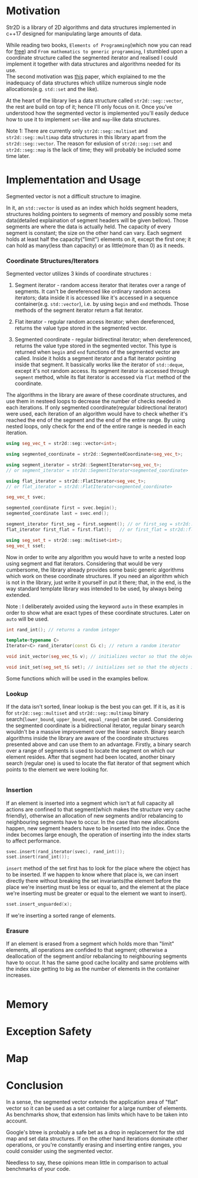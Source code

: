 # Motivation
Str2D is a library of 2D algorithms and data structures implemented in c++17 designed for manipulating large amounts of data. 

While reading two books, `Elements of Programming`(which now you can read for [free](http://componentsprogramming.com/elements-of-programming-authors-edition/)) and `From mathematics to generic programming`, I stumbled upon a coordinate structure called the segmented iterator and realised I could implement it together with data structures and algorithms needed for its use.  
The second motivation was [this](https://www.google.com/url?sa=t&source=web&rct=j&url=https://people.freebsd.org/~lstewart/articles/cpumemory.pdf&ved=2ahUKEwirjajuv57jAhVrxKYKHbfvDV4QFjAAegQIAhAB&usg=AOvVaw3VY2lnCBaI-B57Dric65cb) paper, which explained to me the inadequacy of data structures which utilize numerous single node allocations(e.g. `std::set` and the like).

At the heart of the library lies a data structure called `str2d::seg::vector`, the rest are build on top of it; hence I'll only focus on it. Once you've understood how the segmented vector is implemented you'll easily deduce how to use it to implement `set`-like and `map`-like data structures.

Note 1: There are currently only `str2d::seg::multiset` and `str2d::seg::multimap` data structures in this library apart from the `str2d::seg::vector`. The reason for exlusion of `str2d::seg::set` and `str2d::seg::map` is the lack of time; they will probably be included some time later.

# Implementation and Usage
Segmented vector is not a difficult structure to imagine. 

In it, an `std::vector` is used as an index which holds segment headers, structures holding pointers to segments of memory and possibly some meta data(detailed explaination of segment headers will be given bellow). Those segments are where the data is actually held. The capacity of every segment is constant; the size on the other hand can vary.
Each segment holds at least half the capacity("limit") elements on it, except the first one; it can hold as many(less than capacity) or as little(more than 0) as it needs.

### Coordinate Structures/Iterators
Segmented vector utilizes 3 kinds of coordinate structures : 
1) Segment iterator - random access iterator that iterates over a range of segments. It can't be dereferenced like ordinary
random access iterators; data inside it is accessed like it's accessed in a sequence container(e.g. `std::vector`), i.e. by
using `begin` and `end` methods. Those methods of the segment iterator return a flat iterator.
   
2) Flat iterator - regular random access iterator; when dereferenced, returns the value type stored in the segmented vector.

3) Segmented coordinate - regular bidirectinal iterator; when dereferenced, returns the value type stored in the segmented vector.
This type is returned when `begin` and `end` functions of the segmented vector are called. Inside it holds a segment iterator and a flat iterator pointing inside that segment. It bassically works like the iterator of `std::deque`, except it's not random access. Its segment iterator is accessed through `segment` method, while its flat iterator is accessed via `flat` method of the coordinate.

The algorithms in the library are aware of these coordinate structures, and use them in nesteed loops to decrease the number of checks needed in each iterations. If only segmented coordinate(regular bidirectional iterator) were used, each iteration of an algorithm would have to check whether it's reached the end of the segment and the end of the entire range. By using nested loops, only check for the end of the entire range is needed in each iteration.

```cpp
using seg_vec_t = str2d::seg::vector<int>; 

using segmented_coordinate = str2d::SegmentedCoordinate<seg_vec_t>;

using segment_iterator = str2d::SegmentIterator<seg_vec_t>; 
// or segment_iterator = str2d::SegmentIterator<segmented_coordinate>

using flat_iterator = str2d::FlatIterator<seg_vec_t>; 
// or flat_iterator = str2d::FlatIterator<segmented_coordinate>

seg_vec_t svec;

segmented_coordinate first = svec.begin(); 
segmented_coordinate last = svec.end(); 

segment_iterator first_seg = first.segment(); // or first_seg = str2d::segment(first)
flat_iterator first_flat = first.flat();   // or first_flat = str2d::flat(first)

using seg_set_t = str2d::seg::multiset<int>;
seg_vec_t sset;
```
Now in order to write any algorithm you would have to write a nested loop using segment and flat iterators. Considering
that would be very cumbersome, the library already provides some basic generic algorithms which work on these coordinate structures.
If you need an algorithm which is not in the library, just write it yourself in put it there; that, in the end, is the way standard
template library was intended to be used, by always being extended.

Note : I deliberately avoided using the keyword `auto` in these examples in order to show what are exact types of these
        coordinate structures. Later on `auto` will be used.
        
```cpp
int rand_int(); // returns a random integer

template<typename C>
Iterator<C> rand_iterator(const C& c); // return a random iterator

void init_vector(seg_vec_t& v); // initializes vector so that the objects inside it have random values

void init_set(seg_set_t& set); // initializes set so that the objects inside it have have nondecreasing values
```
Some functions which will be used in the examples bellow.
        
### Lookup
If the data isn't sorted, linear lookup is the best you can get. If it is, as it is for `str2d::seg::multiset` and `str2d::seg::multimap` binary search(`lower_bound`, `upper_bound`, `equal_range`) can be used. Considering the segmented coordinate is a bidirectional iterator, regular binary search wouldn't be a massive improvement over the linear search. Binary search algorithms inside the library are aware of the coordinate structures presented above and can use them to an advantage. Firstly, a binary search over a range of segments is used to locate the segment on which our element resides. After that segment had been located, another binary search
(regular one) is used to locate the flat iterator of that segment which points to the element we were looking for.
```cpp

```

### Insertion
If an element is inserted into a segment which isn't at full capacity all actions are confined to that segment(which makes the structure very cache friendly), otherwise an allocation of new segments and/or rebalancing to neighbouring segments have to occur.
In the case than new allocations happen, new segment headers have to be inserted into the index. Once the index becomes large enough, the operation of inserting into the index starts to affect performance.
```cpp
svec.insert(rand_iterator(svec), rand_int());
sset.insert(rand_int());
```
`insert` method of the set first has to look for the place where the object has to be inserted. If we happen to know
where that place is, we can insert directly there without breaking the set invariants(the element before the place we're inserting must be less or equal to, and the element at the place we're inserting must be greater or equal to the element we want to insert). 
```cpp
sset.insert_unguarded(x);
```
If we're inserting a sorted range of elements.   

### Erasure
If an element is erased from a segment which holds more than "limit" elements, all operations are confided to that segment; otherwise
a deallocation of the segment and/or rebalancing to neighbouring segments have to occur. It has the same good cache locality and same problems with the index size getting to big as the number of elements in the container increases.
```cpp

```
# Memory 

# Exception Safety

# Map

# Conclusion
In a sense, the segmented vector extends the application area of "flat" vector so it can be used as a set container for a large number of elements. As benchmarks show, that extension has limits which have to be taken into account. 

Google's btree is probably a safe bet as a drop in replacement for the std map and set data structures. If on the other hand iterations dominate other operations, or you're constantly erasing and inserting entire ranges, you could consider using the segmented vector.

Needless to say, these opinions mean little in comparison to actual benchmarks of your code.
